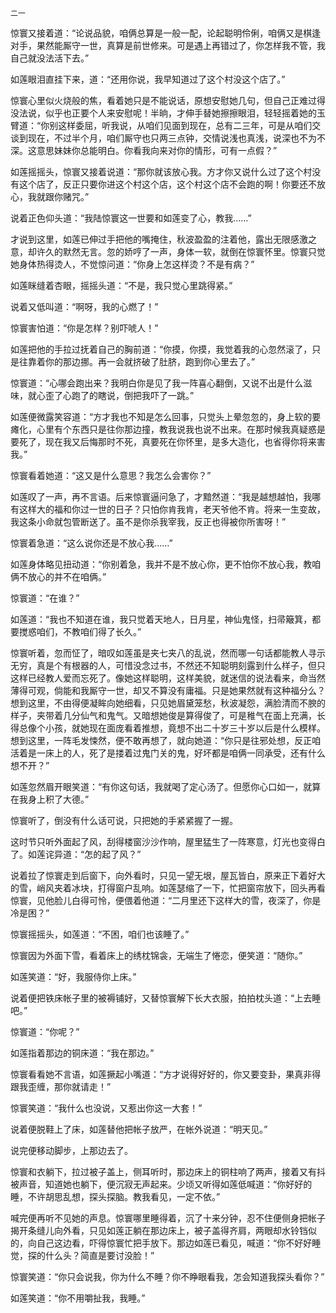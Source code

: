     二一 

   惊寰又接着道：“论说品貌，咱俩总算是一般一配，论起聪明伶俐，咱俩又是棋逢对手，果然能厮守一世，真算是前世修来。可是遇上再错过了，你怎样我不管，我自己就没法活下去。”

   如莲眼泪直挂下来，道：“还用你说，我早知道过了这个村没这个店了。”

   惊寰心里似火烧般的焦，看着她只是不能说话，原想安慰她几句，但自己正难过得没法说，似乎也正要个人来安慰呢！半晌，才伸手替她擦擦眼泪，轻轻摇着她的玉臂道：“你别这样委屈，听我说，从咱们见面到现在，总有二三年，可是从咱们交谈到现在，不过半个月，咱们厮守也只两三点钟，交情说浅也真浅，说深也不为不深。这意思妹妹你总能明白。你看我向来对你的情形，可有一点假？”

   如莲摇摇头，惊寰又接着说道：“那你就该放心我。方才你又说什么过了这个村没有这个店了，反正只要你进这个村这个店，这个村这个店不会跑的啊！你要还不放心，我就跟你赌咒。”

   说着正色仰头道：“我陆惊寰这一世要和如莲变了心，教我……”

   才说到这里，如莲已伸过手把他的嘴掩住，秋波盈盈的注着他，露出无限感激之意，却许久的默然无言。忽的娇哼了一声，身体一软，就倒在惊寰怀里。惊寰只觉她身体热得烫人，不觉惊问道：“你身上怎这样烫？不是有病？”

   如莲眯缝着杏眼，摇摇头道：“不是，我只觉心里跳得紧。”

   说着又低叫道：“啊呀，我的心燃了！”

   惊寰害怕道：“你是怎样？别吓唬人！”

   如莲把他的手拉过抚着自己的胸前道：“你摸，你摸，我觉着我的心忽然滚了，只是往靠着你的那边挪。再一会就挤破了肚脐，跑到你心里去了。”

   惊寰道：“心哪会跑出来？我明白你是见了我一阵喜心翻倒，又说不出是什么滋味，就心歪了心跑了的瞎说，倒把我吓了一跳。”

   如莲便微露笑容道：“方才我也不知是怎么回事，只觉头上晕忽忽的，身上软的要瘫化，心里有个东西只是往你那边撞，教我说我也说不出来。在那时候我真疑惑是要死了，现在我又后悔那时不死，真要死在你怀里，是多大造化，也省得你将来害我。”

   惊寰看着她道：“这又是什么意思？我怎么会害你？”

   如莲叹了一声，再不言语。后来惊寰逼问急了，才黯然道：“我是越想越怕，我哪有这样大的福和你过一世的日子？只怕你肯我肯，老天爷他不肯。将来一生变故，我这条小命就包管断送了。虽不是你杀我宰我，反正也得被你所害呀！”

   惊寰着急道：“这么说你还是不放心我……”

   如莲身体略见扭动道：“你别着急，我并不是不放心你，更不怕你不放心我，教咱俩不放心的并不在咱俩。”

   惊寰道：“在谁？”

   如莲道：“我也不知道在谁，我只觉着天地人，日月星，神仙鬼怪，扫帚簸箕，都要搅惑咱们，不教咱们得了长久。”

   惊寰听着，忽而怔了，暗叹如莲虽是夹七夹八的乱说，然而哪一句话都能教人寻示无穷，真是个有根器的人，可惜没念过书，不然还不知聪明刻露到什么样子，但只这样已经教人爱而忘死了。像她这样聪明，这样美貌，就迷信的说法看来，命当然薄得可观，倘能和我厮守一世，却又不算没有庸福。只是她果然就有这种福分么？想到这里，不由得便凝眸向她细看，只见她眉黛笼愁，秋波凝怨，满脸清而不腴的样子，夹带着几分仙气和鬼气。又暗想她俊是算得俊了，可是稚气在面上充满，长得总像个小孩，就她现在面庞看着推想，竟想不出二十岁三十岁以后是什么模样。想到这里，一阵毛发悚然，便不敢再想了，就向她道：“你只是往邪处想，反正咱活着是一床上的人，死了是搂着过鬼门关的鬼，好坏都是咱俩一同承受，还有什么想不开？”

   如莲忽然眉开眼笑道：“有你这句话，我就喝了定心汤了。但愿你心口如一，就算在我身上积了大德。”

   惊寰听了，倒没有什么话可说，只把她的手紧紧握了一握。

   这时节只听外面起了风，刮得楼窗沙沙作响，屋里猛生了一阵寒意，灯光也变得白了。如莲诧异道：“怎的起了风？”

   说着拉了惊寰走到后窗下，向外看时，只见一望无垠，屋瓦皆白，原来正下着好大的雪，峭风夹着冰块，打得窗户乱响。如莲瑟缩了一下，忙把窗帘放下，回头再看惊寰，见他脸儿白得可怜，便偎着他道：“二月里还下这样大的雪，夜深了，你是冷是困？”

   惊寰摇摇头，如莲道：“不困，咱们也该睡了。”

   惊寰因为外面下雪，看着床上的绣枕锦衾，无端生了惓恋，便笑道：“随你。”

   如莲笑道：“好，我服侍你上床。”

   说着便把铁床帐子里的被褥铺好，又替惊寰解下长大衣服，拍拍枕头道：“上去睡吧。”

   惊寰道：“你呢？”

   如莲指着那边的铜床道：“我在那边。”

   惊寰看看她不言语，如莲撅起小嘴道：“方才说得好好的，你又要变卦，果真非得跟我歪缠，那你就请走！”

   惊寰笑道：“我什么也没说，又惹出你这一大套！”

   说着便脱鞋上了床，如莲替他把帐子放严，在帐外说道：“明天见。”

   说完便移动脚步，上那边去了。

   惊寰和衣躺下，拉过被子盖上，侧耳听时，那边床上的铜柱响了两声，接着又有抖被声音，知道她也躺下，便沉寂无声起来。少顷又听得如莲低喊道：“你好好的睡，不许胡思乱想，探头探脑。教我看见，一定不依。”

   喊完便再听不见她的声息。惊寰哪里睡得着，沉了十来分钟，忍不住便侧身把帐子揭开条缝儿向外看，只见如莲正躺在那边床上，被子盖得齐肩，两眼却水铃铛似的，向自己这边看，吓得惊寰忙把手放下。那边如莲已看见，喊道：“你不好好睡觉，探的什么头？简直是要讨没脸！”

   惊寰笑道：“你只会说我，你为什么不睡？你不睁眼看我，怎会知道我探头看你？”

   如莲笑道：“你不用嚼扯我，我睡。”

